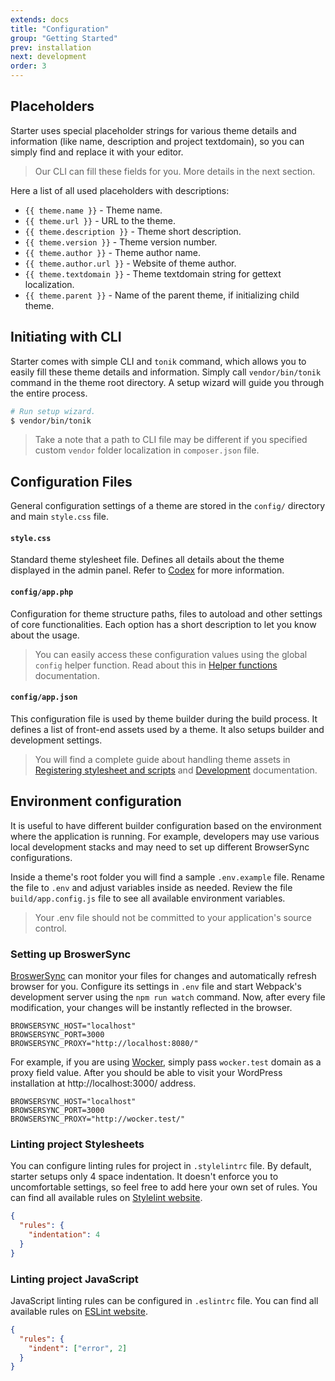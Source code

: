 ```yaml
---
extends: docs
title: "Configuration"
group: "Getting Started"
prev: installation
next: development
order: 3
---
```


## Placeholders

Starter uses special placeholder strings for various theme details and information (like name, description and project textdomain), so you can simply find and replace it with your editor.

> Our CLI can fill these fields for you. More details in the next section.

Here a list of all used placeholders with descriptions:

- `{{ theme.name }}` - Theme name.
- `{{ theme.url }}` - URL to the theme.
- `{{ theme.description }}` - Theme short description.
- `{{ theme.version }}` - Theme version number.
- `{{ theme.author }}` - Theme author name.
- `{{ theme.author.url }}` - Website of theme author.
- `{{ theme.textdomain }}` - Theme textdomain string for gettext localization.
- `{{ theme.parent }}` - Name of the parent theme, if initializing child theme.

## Initiating with CLI

Starter comes with simple CLI and `tonik` command, which allows you to easily fill these theme details and information. Simply call `vendor/bin/tonik` command in the theme root directory. A setup wizard will guide you through the entire process.

```bash
# Run setup wizard.
$ vendor/bin/tonik
```

> Take a note that a path to CLI file may be different if you specified custom `vendor` folder localization in `composer.json` file.

## Configuration Files

General configuration settings of a theme are stored in the `config/` directory and main `style.css` file.

#### `style.css`

Standard theme stylesheet file. Defines all details about the theme displayed in the admin panel. Refer to [Codex](https://codex.wordpress.org/Theme_Development#Theme_Stylesheet) for more information.

#### `config/app.php`

Configuration for theme structure paths, files to autoload and other settings of core functionalities. Each option has a short description to let you know about the usage.

> You can easily access these configuration values using the global `config` helper function. Read about this in [Helper functions](/theme/docs/helper-functions/) documentation.

#### `config/app.json`

This configuration file is used by theme builder during the build process. It defines a list of front-end assets used by a theme. It also setups builder and development settings.

> You will find a complete guide about handling theme assets in [Registering stylesheet and scripts](/theme/docs/registering-stylesheets-and-scripts/) and [Development](/theme/docs/development/) documentation.

## Environment configuration

It is useful to have different builder configuration based on the environment where the application is running. For example, developers may use various local development stacks and may need to set up different BrowserSync configurations.

Inside a theme's root folder you will find a sample `.env.example` file. Rename the file to `.env` and adjust variables inside as needed. Review the file `build/app.config.js` file to see all available environment variables.

> Your .env file should not be committed to your application's source control.

### Setting up BroswerSync

[BroswerSync](//browsersync.io/) can monitor your files for changes and automatically refresh browser for you. Configure its settings in `.env` file and start Webpack's development server using the `npm run watch` command. Now, after every file modification, your changes will be instantly reflected in the browser.

```
BROWSERSYNC_HOST="localhost"
BROWSERSYNC_PORT=3000
BROWSERSYNC_PROXY="http://localhost:8080/"
```

For example, if you are using [Wocker](//wckr.github.io/), simply pass `wocker.test` domain as a proxy field value. After you should be able to visit your WordPress installation at http://localhost:3000/ address.

```
BROWSERSYNC_HOST="localhost"
BROWSERSYNC_PORT=3000
BROWSERSYNC_PROXY="http://wocker.test/"
```

### Linting project Stylesheets

You can configure linting rules for project in `.stylelintrc` file. By default, starter setups only 4 space indentation. It doesn't enforce you to uncomfortable settings, so feel free to add here your own set of rules. You can find all available rules on [Stylelint website](//stylelint.io/user-guide/rules/).

```json
{
  "rules": {
    "indentation": 4
  }
}
```

### Linting project JavaScript

JavaScript linting rules can be configured in `.eslintrc` file. You can find all available rules on [ESLint website](//eslint.org/docs/rules/).

```json
{
  "rules": {
    "indent": ["error", 2]
  }
}
```